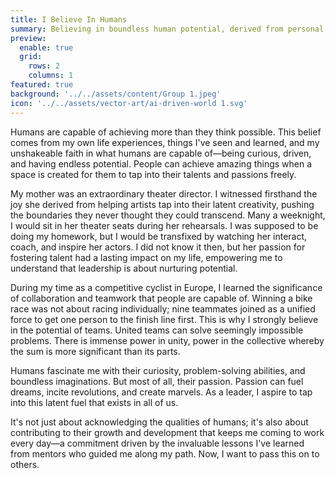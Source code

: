 ```yaml
---
title: I Believe In Humans
summary: Believing in boundless human potential, derived from personal experiences, is my driving force. I learned about nurturing potential from my mother, a theater director. Her passion for fostering talent and unlocking latent creativity profoundly impacted me. My time as a competitive cyclist in Europe reinforced the power of collective effort over individual triumph. I'm fascinated by human curiosity, problem-solving abilities, imagination, and above all, passion. As a leader, my mission is not only acknowledging these qualities but also nurturing growth, guided by lessons learned from my mentors. Now, I aim to pay it forward.
preview:
  enable: true
  grid:
    rows: 2
    columns: 1
featured: true
background: '../../assets/content/Group 1.jpeg'
icon: '../../assets/vector-art/ai-driven-world 1.svg'
---
```


Humans are capable of achieving more than they think possible. This belief comes from my own life experiences, things I've seen and learned, and my unshakeable faith in what humans are capable of—being curious, driven, and having endless potential. People can achieve amazing things when a space is created for them to tap into their talents and passions freely.

My mother was an extraordinary theater director. I witnessed firsthand the joy she derived from helping artists tap into their latent creativity, pushing the boundaries they never thought they could transcend. Many a weeknight, I would sit in her theater seats during her rehearsals. I was supposed to be doing my homework, but I would be transfixed by watching her interact, coach, and inspire her actors. I did not know it then, but her passion for fostering talent had a lasting impact on my life, empowering me to understand that leadership is about nurturing potential.

During my time as a competitive cyclist in Europe, I learned the significance of collaboration and teamwork that people are capable of. Winning a bike race was not about racing individually; nine teammates joined as a unified force to get one person to the finish line first. This is why I strongly believe in the potential of teams. United teams can solve seemingly impossible problems. There is immense power in unity, power in the collective whereby the sum is more significant than its parts.

Humans fascinate me with their curiosity, problem-solving abilities, and boundless imaginations. But most of all, their passion. Passion can fuel dreams, incite revolutions, and create marvels. As a leader, I aspire to tap into this latent fuel that exists in all of us.

It's not just about acknowledging the qualities of humans; it's also about contributing to their growth and development that keeps me coming to work every day—a commitment driven by the invaluable lessons I've learned from mentors who guided me along my path. Now, I want to pass this on to others.
